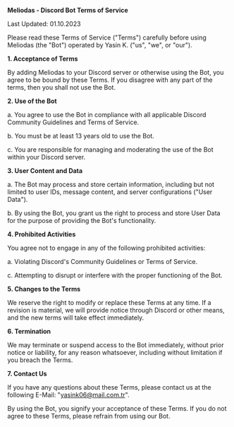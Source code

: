**Meliodas - Discord Bot Terms of Service**

Last Updated: 01.10.2023

Please read these Terms of Service ("Terms") carefully before using Meliodas (the "Bot") operated by Yasin K. ("us", "we", or "our").

**1. Acceptance of Terms**

By adding Meliodas to your Discord server or otherwise using the Bot, you agree to be bound by these Terms. If you disagree with any part of the terms, then you shall not use the Bot.

**2. Use of the Bot**

a. You agree to use the Bot in compliance with all applicable Discord Community Guidelines and Terms of Service.

b. You must be at least 13 years old to use the Bot.

c. You are responsible for managing and moderating the use of the Bot within your Discord server.

**3. User Content and Data**

a. The Bot may process and store certain information, including but not limited to user IDs, message content, and server configurations ("User Data").

b. By using the Bot, you grant us the right to process and store User Data for the purpose of providing the Bot's functionality.

**4. Prohibited Activities**

You agree not to engage in any of the following prohibited activities:

a. Violating Discord's Community Guidelines or Terms of Service.

c. Attempting to disrupt or interfere with the proper functioning of the Bot.

**5. Changes to the Terms**

We reserve the right to modify or replace these Terms at any time. If a revision is material, we will provide notice through Discord or other means, and the new terms will take effect immediately.

**6. Termination**

We may terminate or suspend access to the Bot immediately, without prior notice or liability, for any reason whatsoever, including without limitation if you breach the Terms.

**7. Contact Us**

If you have any questions about these Terms, please contact us at the following E-Mail: "yasink06@mail.com.tr".

By using the Bot, you signify your acceptance of these Terms. If you do not agree to these Terms, please refrain from using our Bot.
